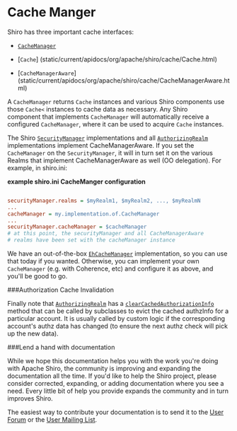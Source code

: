 # Cache Manger

Shiro has three important cache interfaces:

* [`CacheManager`](static/current/apidocs/org/apache/shiro/cache/CacheManager.html)

* [`Cache`] (static/current/apidocs/org/apache/shiro/cache/Cache.html)

* [`CacheManagerAware`] (static/current/apidocs/org/apache/shiro/cache/CacheManagerAware.html)

A `CacheManager` returns `Cache` instances and various Shiro components use those `Cache<` instances to cache data as necessary.  Any Shiro<br clear="none">
component that implements `CacheManager` will automatically receive a configured `CacheManager`, where it can be used to acquire `Cache` instances.

The Shiro [`SecurityManager`](securitymanager.html) implementations and all [`AuthorizingRealm`](static/current/apidocs/org/apache/shiro/realm/AuthorizingRealm.html) implementations implement CacheManagerAware.  If you set the `CacheManager` on the `SecurityManager`, it will in turn set it on the various Realms that implement CacheManagerAware as well (OO delegation).  For example, in shiro.ini:

**example shiro.ini CacheManger configuration**

``` ini

securityManager.realms = $myRealm1, $myRealm2, ..., $myRealmN
...
cacheManager = my.implementation.of.CacheManager
...
securityManager.cacheManager = $cacheManager
# at this point, the securityManager and all CacheManagerAware
# realms have been set with the cacheManager instance
```

We have an out-of-the-box [`EhCacheManager`](static/current/apidocs/org/apache/shiro/cache/ehcache/EhCacheManager.html) implementation, so you can use that today if you wanted.  Otherwise, you can implement your own `CacheManager` (e.g. with Coherence, etc) and configure it as above, and you'll be good to go.

<a name="CacheManager-AuthorizationCacheInvalidation"></a>
###Authorization Cache Invalidation

Finally note that [`AuthorizingRealm`](static/current/apidocs/org/apache/shiro/realm/AuthorizingRealm.html) has a [`clearCachedAuthorizationInfo`](static/current/apidocs/org/apache/shiro/realm/AuthorizingRealm.html#clearCachedAuthorizationInfo%28org.apache.shiro.subject.PrincipalCollection%29) method that can be called by subclasses to evict the cached authzInfo for a particular account.  It is usually called by custom logic if the corresponding account's authz data has changed (to ensure the next authz check will pick up the new data).

<a name="CacheManager-Lendahandwithdocumentation"></a>
###Lend a hand with documentation

While we hope this documentation helps you with the work you're doing with Apache Shiro, the community is improving and expanding the documentation all the time.  If you'd like to help the Shiro project, please consider corrected, expanding, or adding documentation where you see a need. Every little bit of help you provide expands the community and in turn improves Shiro.

The easiest way to contribute your documentation is to send it to the <a class="external-link" href="http://shiro-user.582556.n2.nabble.com/" rel="nofollow">User Forum</a> or the <a href="mailing-lists.html" title="Mailing Lists">User Mailing List</a>.

<input type="hidden" id="ghEditPage" value="cachemanager.md"></input>
